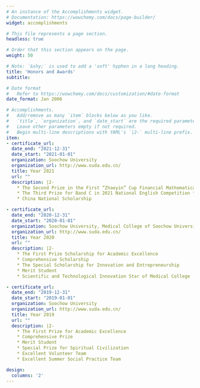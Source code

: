```yaml
---
# An instance of the Accomplishments widget.
# Documentation: https://wowchemy.com/docs/page-builder/
widget: accomplishments

# This file represents a page section.
headless: true

# Order that this section appears on the page.
weight: 50

# Note: `&shy;` is used to add a 'soft' hyphen in a long heading.
title: 'Honors and Awards'
subtitle:

# Date format
#   Refer to https://wowchemy.com/docs/customization/#date-format
date_format: Jan 2006

# Accomplishments.
#   Add/remove as many `item` blocks below as you like.
#   `title`, `organization`, and `date_start` are the required parameters.
#   Leave other parameters empty if not required.
#   Begin multi-line descriptions with YAML's `|2-` multi-line prefix.
item:
- certificate_url: 
  date_end: "2021-12-31"
  date_start: "2021-01-01"
  organization: Soochow University
  organization_url: http://www.suda.edu.cn/
  title: Year 2021
  url: ""
  description: |2-
    * The Second Prize in the First “Zhaoyin” Cup Financial Mathematical Modeling Competition
    * The Third Prize for Band C in 2021 National English Competition for College Students 
    * China National Scholarship

- certificate_url: 
  date_end: "2020-12-31"
  date_start: "2020-01-01"
  organization: Soochow University, Medical College of Soochow University
  organization_url: http://www.suda.edu.cn/
  title: Year 2020
  url: ""
  description: |2-
    * The First Prize Scholarship for Academic Excellence
    * Comprehensive Scholarship
    * The Special Scholarship for Innovation and Entrepreneurship
    * Merit Student
    * Scientific and Technological Innovation Star of Medical College

- certificate_url: 
  date_end: "2019-12-31"
  date_start: "2019-01-01"
  organization: Soochow University
  organization_url: http://www.suda.edu.cn/
  title: Year 2019
  url: ""
  description: |2-
    * The First Prize for Academic Excellence
    * Comprehensive Prize
    * Merit Student
    * Special Prize for Spiritual Civilization
    * Excellent Volunteer Team
    * Excellent Summer Social Practice Team

design:
  columns: '2' 
---
```

